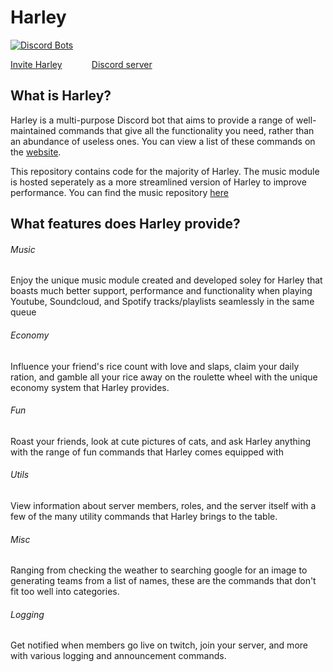 # Harley
[![Discord Bots](https://discordbots.org/api/widget/300828323443900416.svg)](https://discordbots.org/bot/300828323443900416)

[Invite Harley](https://discordapp.com/oauth2/authorize?client_id=300828323443900416&scope=bot&permissions=305654848)&nbsp;&nbsp;&nbsp;&nbsp;&nbsp;&nbsp;&nbsp;&nbsp;&nbsp;&nbsp;&nbsp;&nbsp;[Discord server](https://discord.gg/Wy5AjGS)

## What is Harley?
Harley is a multi-purpose Discord bot that aims to provide a range of well-maintained commands that give all the functionality you need, rather than an abundance of useless ones.
You can view a list of these commands on the [website](https://www.harleybot.me).

This repository contains code for the majority of Harley.  The music module is hosted seperately as a more streamlined version of Harley to improve performance.
You can find the music repository [here](https://github.com/Zebebles/Harley_Music)

## What features does Harley provide?
###### Music
Enjoy the unique music module created and developed soley for Harley that boasts much better support, performance and functionality when playing Youtube, Soundcloud, and Spotify tracks/playlists seamlessly in the same queue

###### Economy
Influence your friend's rice count with love and slaps, claim your daily ration, and gamble all your rice away on the roulette wheel with the unique economy system that Harley provides.

###### Fun
Roast your friends, look at cute pictures of cats, and ask Harley anything with the range of fun commands that Harley comes equipped with

###### Utils
View information about server members, roles, and the server itself with a few of the many utility commands that Harley brings to the table.

###### Misc
Ranging from checking the weather to searching google for an image to generating teams from a list of names, these are the commands that don't fit too well into categories.

###### Logging
Get notified when members go live on twitch, join your server, and more with various logging and announcement commands.
